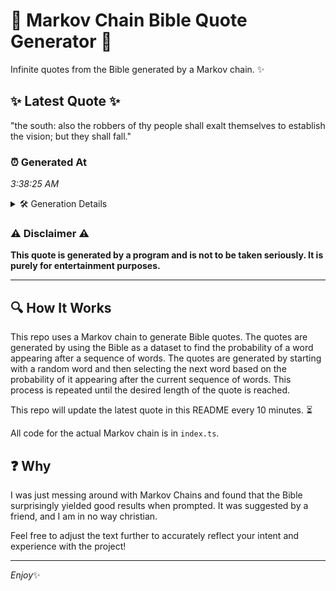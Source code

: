 # 📖 Markov Chain Bible Quote Generator 📖

Infinite quotes from the Bible generated by a Markov chain. ✨

## ✨ Latest Quote ✨
"the south: also the robbers of thy people shall exalt themselves to establish the vision; but they shall fall."

### ⏰ Generated At
*3:38:25 AM*

<details>
    <summary>🛠️ Generation Details</summary>
    <p>
        <strong>🌱 Seed:</strong> the<br>
        <strong>🔄 Iterations:</strong> 18<br>
        <strong>📜 Context History:</strong><br>[ the ]: south:<br>[ the, south: ]: also<br>[ the, south:, also ]: the<br>[ the, south:, also, the ]: robbers<br>[ the, south:, also, the, robbers ]: of<br>[ the, south:, also, the, robbers, of ]: thy<br>[ south:, also, the, robbers, of, thy ]: people<br>[ also, the, robbers, of, thy, people ]: shall<br>[ the, robbers, of, thy, people, shall ]: exalt<br>[ robbers, of, thy, people, shall, exalt ]: themselves<br>[ of, thy, people, shall, exalt, themselves ]: to<br>[ thy, people, shall, exalt, themselves, to ]: establish<br>[ people, shall, exalt, themselves, to, establish ]: the<br>[ shall, exalt, themselves, to, establish, the ]: vision;<br>[ exalt, themselves, to, establish, the, vision; ]: but<br>[ themselves, to, establish, the, vision;, but ]: they<br>[ to, establish, the, vision;, but, they ]: shall<br>[ establish, the, vision;, but, they, shall ]: fall.<br>
    </p>
</details>

### ⚠️ Disclaimer ⚠️
**This quote is generated by a program and is not to be taken seriously. It is purely for entertainment purposes.**

---

## 🔍 How It Works

This repo uses a Markov chain to generate Bible quotes. The quotes are generated by using the Bible as a dataset to find the probability of a word appearing after a sequence of words. The quotes are generated by starting with a random word and then selecting the next word based on the probability of it appearing after the current sequence of words. This process is repeated until the desired length of the quote is reached.

This repo will update the latest quote in this README every 10 minutes. ⏳

All code for the actual Markov chain is in `index.ts`.

## ❓ Why

I was just messing around with Markov Chains and found that the Bible surprisingly yielded good results when prompted. 
It was suggested by a friend, and I am in no way christian.

Feel free to adjust the text further to accurately reflect your intent and experience with the project!

---

*Enjoy*✨
